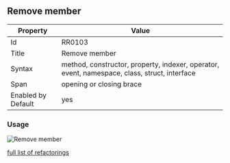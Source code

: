 ## Remove member

Property | Value
--- | ---
Id|RR0103
Title|Remove member
Syntax|method, constructor, property, indexer, operator, event, namespace, class, struct, interface
Span|opening or closing brace
Enabled by Default|yes

### Usage

![Remove member](../../images/refactorings/RemoveMember.png)

[full list of refactorings](Refactorings.md)